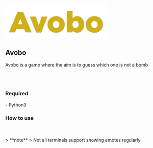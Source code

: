 <a href="https://github.com/wahyunaa/avobo"><img src="xA_assets/avobo.png" alt="avobo" width="320px"/></a>
<br />
## Avobo
<p>Avobo is a game where the aim is to guess which one is not a bomb</p>
<br />
<br />
<h3>Required</h3>
  - Python3
<h3>How to use</h3>
<br />
<br />
> **note**
> Not all terminals support showing emotes regularly
